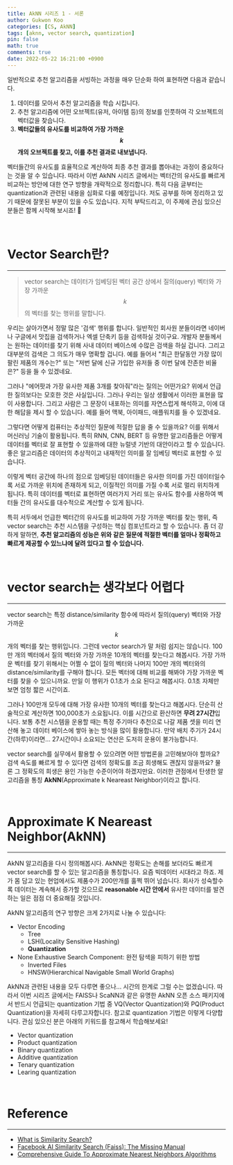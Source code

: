 ```yaml
---
title: AkNN 시리즈 1 - 서론
author: Gukwon Koo
categories: [CS, AkNN]
tags: [aknn, vector search, quantization]
pin: false
math: true
comments: true
date: 2022-05-22 16:21:00 +0900
---
```


일반적으로 추천 알고리즘을 서빙하는 과정을 매우 단순화 하여 표현하면 다음과 같습니다.

1. 데이터를 모아서 추천 알고리즘을 학습 시킵니다. 
2. 추천 알고리즘에 어떤 오브젝트(유저, 아이템 등)의 정보를 인풋하여 각 오브젝트의 벡터값을 찾습니다.
3. **벡터값들의 유사도를 비교하여 가장 가까운 $$k$$개의 오브젝트를 찾고, 이를 추천 결과로 내보냅니다.**

벡터들간의 유사도를 효율적으로 계산하여 최종 추천 결과를 뽑아내는 과정이 중요하다는 것을 알 수 있습니다. 따라서 이번 AkNN 시리즈 글에서는 벡터간의 유사도를 빠르게 비교하는 방안에 대한 연구 방향을 개략적으로 정리합니다. 특히 다음 글부터는 quantization과 관련된 내용을 심화로 다룰 예정입니다. 저도 공부를 하며 정리하고 있기 때문에 잘못된 부분이 있을 수도 있습니다. 지적 부탁드리고, 이 주제에 관심 있으신 분들은 함께 시작해 보시죠! 👋

<br>

# Vector Search란?

---

> vector search는 데이터가 임베딩된 벡터 공간 상에서 질의(query) 벡터와 가장 가까운 $$k$$의 벡터를 찾는 행위를 말합니다.

우리는 살아가면서 정말 많은 '검색' 행위를 합니다. 일반적인 회사원 분들이라면 네이버나 구글에서 맛집을 검색하거나 엑셀 단축키 등을 검색하실 것이구요. 개발자 분들께서는 원하는 데이터를 찾기 위해 사내 데이터 베이스에 수많은 검색을 하실 겁니다. 그리고 대부분의 검색은 그 의도가 매우 명확할 겁니다. 예를 들어서 "최근 한달동안 가장 많이 팔린 제품의 개수는?" 또는 "저번 달에 신규 가입한 유저들 중 이번 달에 잔존한 비율은?" 등을 들 수 있겠네요.

그러나 "에어팟과 가장 유사한 제품 3개를 찾아줘"라는 질의는 어떤가요? 위에서 언급한 질의보다는 모호한 것은 사실입니다. 그러나 우리는 일상 생활에서 이러한 표현을 많이 사용합니다. 그리고 사람은 그 문장이 내포하는 의미를 자연스럽게 해석하고, 이에 대한 해답을 제시 할 수 있습니다. 예를 들어 맥북, 아이패드, 애플워치를 들 수 있겠네요.

그렇다면 어떻게 컴퓨터는 추상적인 질문에 적절한 답을 줄 수 있을까요? 이를 위해서 머신러닝 기술이 활용됩니다. 특히 RNN, CNN, BERT 등 유명한 알고리즘들은 어떻게 데이터를 벡터로 잘 표현할 수 있을까에 대한 뉴럴넷 기반의 대안이라고 할 수 있습니다. 좋은 알고리즘은 데이터의 추상적이고 내재적인 의미를 잘 임베딩 벡터로 표현할 수 있습니다. 

이렇게 벡터 공간에 하나의 점으로 임베딩된 데이터들은 유사한 의미를 가진 데이터일수록 서로 가까운 위치에 존재하게 되고, 이질적인 의미를 가질 수록 서로 멀리 위치하게 됩니다. 특히 데이터를 벡터로 표현하면 여러가지 거리 또는 유사도 함수를 사용하여 벡터들 간의 유사도를 대수적으로 계산할 수 있게 됩니다.

특히 서두에서 언급한 벡터간의 유사도를 비교하여 가장 가까운 벡터를 찾는 행위, 즉 vector search는 추천 시스템을 구성하는 핵심 컴포넌트라고 할 수 있습니다. 좀 더 강하게 말하면, **추천 알고리즘의 성능은 위와 같은 질문에 적절한 벡터를 얼마나 정확하고 빠르게 제공할 수 있느냐에 달려 있다고 할 수 있습니다.**

<br>

# vector search는 생각보다 어렵다

---

vector search는 특정 distance/similarity 함수에 따라서 질의(query) 벡터와 가장 가까운 $$k$$ 개의 벡터를 찾는 행위입니다. 그런데 vector search가 말 처럼 쉽지는 않습니다. 100만 개의 벡터에서 질의 벡터와 가장 가까운 10개의 벡터를 찾는다고 해봅시다. 가장 가까운 벡터를 찾기 위해서는 어쩔 수 없이 질의 벡터와 나머지 100만 개의 벡터와의 distance/similarity를 구해야 합니다. 모든 벡터에 대해 비교를 해봐야 가장 가까운 벡터를 찾을 수 있으니까요. 만일 이 행위가 0.1초가 소요 된다고 해봅시다. 0.1초 자체만 보면 엄청 짧은 시간이죠. 

그러나 100만개 모두에 대해 가장 유사한 10개의 벡터를 찾는다고 해봅시다. 단순히 산술적으로 계산하면 100,000초가 소요됩니다. 이를 시간으로 환산하면 **무려 27시간**입니다. 보통 추천 시스템을 운용할 때는 특정 주기마다 추천으로 나갈 제품 셋을 미리 연산해 놓고 데이터 베이스에 쌓아 놓는 방식을 많이 활용합니다. 만약 배치 주기가 24시간(하루)이라면... 27시간이나 소요되는 연산은 도저히 운용이 불가능합니다. 

vector search를 실무에서 활용할 수 있으려면 어떤 방법론을 고민해보아야 할까요? 검색 속도를 빠르게 할 수 있다면 검색의 정확도를 조금 희생해도 괜찮지 않을까요? 물론 그 정확도의 희생은 용인 가능한 수준이어야 하겠지만요. 이러한 관점에서 탄생한 알고리즘을 통칭 **AkNN**(Approximate k Neareast Neighbor)이라고 합니다.

<br>

#  Approximate K Neareast Neighbor(AkNN)

---

AkNN 알고리즘을 다시 정의해봅시다. AkNN은 정확도는 손해를 보더라도 빠르게 vector search를 할 수 있는 알고리즘을 통칭합니다. 요즘 빅데이터 시대라고 하죠. 제가 몸 담고 있는 현업에서도 제품수가 200만개를 훌쩍 뛰어 넘습니다. 회사가 성숙할수록 데이터는 계속해서 증가할 것으므로 **reasonable 시간 안에서** 유사한 데이터를 발견하는 일은 점점 더 중요해질 것입니다. 

AkNN 알고리즘의 연구 방향은 크게 2가지로 나눌 수 있습니다:

- Vector Encoding
  - Tree
  - LSH(Locality Sensitive Hashing)
  - **Quantization**
- None Exhaustive Search Component: 완전 탐색을 피하기 위한 방법
  - Inverted Files
  - HNSW(Hierarchical Navigable Small World Graphs)

AkNN과 관련된 내용을 모두 다루면 좋으나... 시간의 한계로 그럴 수는 없겠습니다. 따라서 이번 시리즈 글에서는 FAISS나 ScaNN과 같은 유명한 AkNN 오픈 소스 패키지에서 반드시 언급되는 quantization 기법 중 VQ(Vector Quantization)와 PQ(Product Quantization)을 자세히 다루고자합니다. 참고로 quantization 기법은 이렇게 다양합니다. 관심 있으신 분은 아래의 키워드를 참고해서 학습해보세요!

- Vector quantization
- Product quantization
- Binary quantization
- Additive quantization
- Tenary quantization
- Learing quantization

<br>

# Reference

---

- [What is Similarity Search?](https://www.pinecone.io/learn/what-is-similarity-search/)
- [Facebook AI Similarity Search (Faiss): The Missing Manual](https://www.pinecone.io/learn/faiss-tutorial/)
- [Comprehensive Guide To Approximate Nearest Neighbors Algorithms](https://towardsdatascience.com/comprehensive-guide-to-approximate-nearest-neighbors-algorithms-8b94f057d6b6)